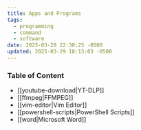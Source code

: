```yaml
---
title: Apps and Programs
tags:
  - programming
  - command
  - software
date: 2025-03-28 22:30:25 -0500
updated: 2025-03-29 18:13:03 -0500
---
```


### Table of Content

- [[youtube-download|YT-DLP]]
- [[ffmpeg|FFMPEG]]
- [[vim-editor|Vim Editor]]
- [[powershell-scripts|PowerShell Scripts]]
- [[word|Microsoft Word]]
